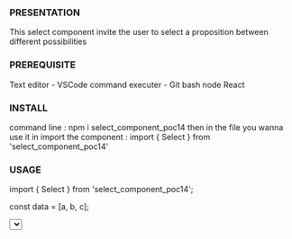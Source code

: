 ### PRESENTATION ###
This select component invite the user to select a proposition between different possibilities

### PREREQUISITE ###
Text editor - VSCode
command executer - Git bash
node
React

### INSTALL ###
command line : npm i select_component_poc14
then in the file you wanna use it in import the component : import { Select } from 'select_component_poc14'

### USAGE ###

import { Select } from 'select_component_poc14';

const data = [a, b, c];

<Select data={data} title='choose' OnChange={functionThatDeallWithNewData} />


